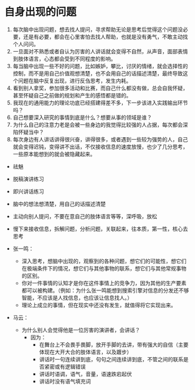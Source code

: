 # 自身出现的问题

1. 每次脑中出现问题，想去找人提问，寻求帮助无论是思考后觉得这个问题没必要，还是有必要，都会在心里害怕去找人帮助，也就是没有勇气，不敢主动找个人问问。
2. 一旦面对不熟悉或者自认为厉害的人讲话就会变得不自然，从声音，面部表情到肢体语言，心态都会受到不同程度的影响。
3. 每当脑中出现一些不好的问题，比如嫉妒，攀比，讨厌的情绪，就会选择性的控制，而不是用自己价值观想清楚，也不会用自己的话描述清楚，最终导致这个问题在脑中反复出现，进行反刍思考，发生内耗。
4. 看到别人拿奖，参加很多活动和比赛，而自己什么都没有做，总会自我怀疑，甚至怀疑自己之前做的规划和产生的感悟都是错的。
5. 我现在的通用能力的理论功底已经搭建得差不多，下一步该进入实践输出环节吗？
6. 自己想要深入研究的事情到底是什么？想要从事的领域是谁？
7. 为什么自己的注意力老是会被一些身边的我觉得比较强的人占据，每次都会深陷怀疑当中？
8. 每次身边有人讲话讲得很兴奋，讲得很多，或者遇到一些较为强势的人，自己就会变得迟钝，变得讲不出话，不仅接收信息的速度放慢，也少了几分思考，一些原本能想到的就会被隐藏起来。

- 祛魅
- 脱稿演讲练习
- 即兴讲话练习
- 脑中的想法想清楚，用自己的话描述清楚
- 主动向别人提问，不要在意自己的肢体语言等等，深呼吸，放松
- 慢下来接收信息，拆解问题，分析问题，关联起来，往本质，第一性，核心去思考

- 张一鸣：
	- 深入思考，想脑中出现的，观察到的各种问题，想它们的可能性，想它们在极端条件下的情况，想它们与其他事物的联系，想它们与其他常规事物的区别。
	- 你对一件事情的认知才是你在这件事情上的竞争力，因为其他的生产要素都可以被构建。（例如：为什么张一鸣能想到搜索引擎对信息的分发还不够智能，不应该是人找信息，也应该让信息找人。）
	- 理论上成立的事情，但在现实中还没有发生，就值得将它实现出来。
- 马云：
	- 为什么别人会觉得他是一位厉害的演讲者，会讲话？
		- 因为：
			- 在舞台上不会畏手畏脚，放开手脚的去讲，带有强大的自信（主要体现在大开大合的肢体语言，以及踱步）
			- 讲话时一句连续讲到底，句句之间连续讲到底，不管之间的联系是否紧密或有逻辑错误
			- 讲话时语调，语气，音量，语速跌宕起伏
			- 讲话时没有语气填充词